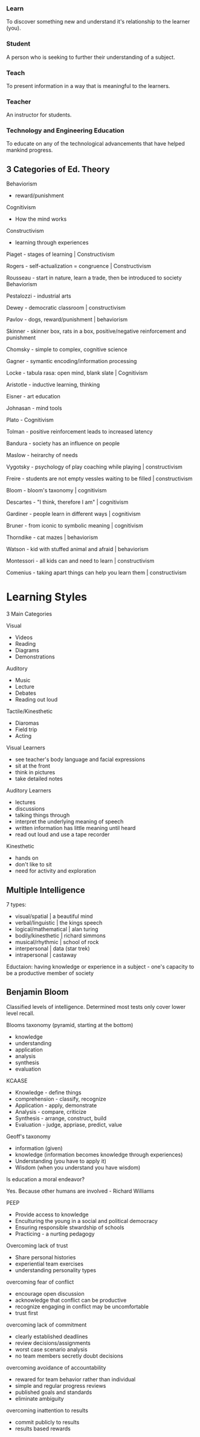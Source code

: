 ### Learn
 To discover something new and understand it's relationship to the learner (you).

### Student
 A person who is seeking to further their understanding of a subject.

### Teach
 To present information in a way that is meaningful to the learners.

### Teacher
 An instructor for students.

### Technology and Engineering Education
 To educate on any of the technological advancements that have helped mankind progress.

## 3 Categories of Ed. Theory

Behaviorism
 - reward/punishment

Cognitivism
 - How the mind works

Constructivism
 - learning through experiences

Piaget - stages of learning | Constructivism

Rogers - self-actualization = congruence | Constructivism

Rousseau - start in nature, learn a trade, then be introduced to society Behaviorism

Pestalozzi - industrial arts

Dewey - democratic classroom | constructivism

Pavlov - dogs, reward/punishment | behaviorism

Skinner - skinner box, rats in a box, positive/negative reinforcement and punishment

Chomsky - simple to complex, cognitive science

Gagner - symantic encoding/information processing

Locke - tabula rasa: open mind, blank slate | Cognitivism

Aristotle - inductive learning, thinking

Eisner - art education

Johnasan - mind tools

Plato - Cognitivism

Tolman - positive reinforcement leads to increased latency

Bandura - society has an influence on people

Maslow - heirarchy of needs

Vygotsky - psychology of play coaching while playing | constructivism

Freire - students are not empty vessles waiting to be filled | constructivism

Bloom - bloom's taxonomy | cognitivism

Descartes - "I think, therefore I am" | cognitivism

Gardiner - people learn in different ways | cognitivism

Bruner - from iconic to symbolic meaning | cognitivism

Thorndike - cat mazes | behaviorism

Watson - kid with stuffed animal and afraid | behaviorism

Montessori - all kids can and need to learn | constructivism

Comenius - taking apart things can help you learn them | constructivism


# Learning Styles

3 Main Categories

Visual
 - Videos
 - Reading
 - Diagrams
 - Demonstrations

Auditory
 - Music
 - Lecture
 - Debates
 - Reading out loud

Tactile/Kinesthetic
 - Diaromas
 - Field trip
 - Acting

Visual Learners
 - see teacher's body language and facial expressions
 - sit at the front
 - think in pictures
 - take detailed notes

Auditory Learners
 - lectures
 - discussions
 - talking things through
 - interpret the underlying meaning of speech
 - written information has little meaning until heard
 - read out loud and use a tape recorder

Kinesthetic
 - hands on
 - don't like to sit
 - need for activity and exploration

## Multiple Intelligence

7 types:
 - visual/spatial | a beautiful mind
 - verbal/linguistic | the kings speech
 - logical/mathematical | alan turing
 - bodily/kinesthetic | richard simmons
 - musical/rhythmic | school of rock
 - interpersonal | data (star trek)
 - intrapersonal | castaway

Eductaion: having knowledge or experience in a subject - one's capacity to be a productive member of society

## Benjamin Bloom

Classified levels of intelligence. Determined most tests only cover lower level recall.

Blooms taxonomy (pyramid, starting at the bottom)
 - knowledge
 - understanding
 - application
 - analysis
 - synthesis
 - evaluation

KCAASE
 - Knowledge - define things
 - comprehension - classify, recognize
 - Application - apply, demonstrate
 - Analysis - compare, criticize
 - Synthesis - arrange, construct, build
 - Evaluation - judge, appriase, predict, value

Geoff's taxonomy
 - information (given)
 - knowledge (information becomes knowledge through experiences)
 - Understanding (you have to apply it)
 - Wisdom (when you understand you have wisdom)

Is education a moral endeavor?

Yes. Because other humans are involved - Richard Williams

PEEP
 - Provide access to knowledge
 - Enculturing the young in a social and political democracy
 - Ensuring responsible stwardship of schools
 - Practicing - a nurting pedagogy

Overcoming lack of trust
 - Share personal histories
 - experiential team exercises
 - understanding personality types

overcoming fear of conflict
 - encourage open discussion
 - acknowledge that conflict can be productive
 - recognize engaging in conflict may be uncomfortable
 - trust first

overcoming lack of commitment
 - clearly established deadlines
 - review decisions/assignments
 - worst case scenario analysis
 - no team members secretly doubt decisions

overcoming avoidance of accountability
 - rewared for team behavior rather than individual
 - simple and regular progress reviews
 - published goals and standards
 - eliminate ambiguity

overcoming inattention to results
 - commit publicly to results
 - results based rewards
